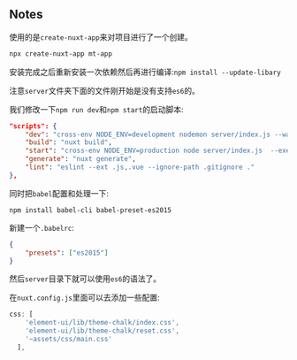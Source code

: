 ## Notes
使用的是`create-nuxt-app`来对项目进行了一个创建。

```bash
npx create-nuxt-app mt-app 
```

安装完成之后重新安装一次依赖然后再进行编译:`npm install --update-libary`

注意`server`文件夹下面的文件刚开始是没有支持`es6`的。

我们修改一下`npm run dev`和`npm start`的启动脚本:

```json
"scripts": {
    "dev": "cross-env NODE_ENV=development nodemon server/index.js --watch server --exec babel-node",
    "build": "nuxt build",
    "start": "cross-env NODE_ENV=production node server/index.js  --exec babel-node",
    "generate": "nuxt generate",
    "lint": "eslint --ext .js,.vue --ignore-path .gitignore ."
},
```

同时把`babel`配置和处理一下:

```
npm install babel-cli babel-preset-es2015
```
新建一个`.babelrc`:

```json
{
    "presets": ["es2015"]
}
```

然后`server`目录下就可以使用`es6`的语法了。

在`nuxt.config.js`里面可以去添加一些配置:
```js
css: [
    'element-ui/lib/theme-chalk/index.css',
    'element-ui/lib/theme-chalk/reset.css',
    '~assets/css/main.css'
  ],
```